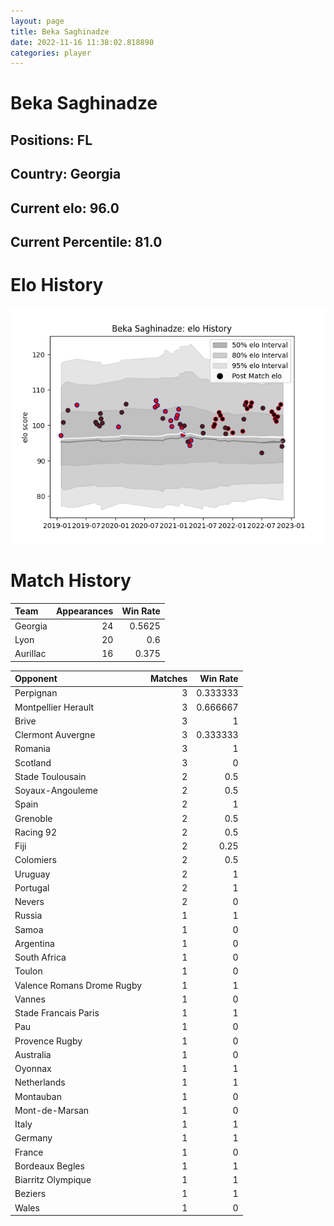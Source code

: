 ```yaml
---  
layout: page  
title: Beka Saghinadze  
date: 2022-11-16 11:38:02.818890  
categories: player  
---
```

# Beka Saghinadze

## Positions: FL

## Country: Georgia

## Current elo: 96.0

## Current Percentile: 81.0

# Elo History


![elo history](history_BekaSaghinadze.png)
# Match History


| Team     |   Appearances |   Win Rate |
|:---------|--------------:|-----------:|
| Georgia  |            24 |     0.5625 |
| Lyon     |            20 |     0.6    |
| Aurillac |            16 |     0.375  |

| Opponent                   |   Matches |   Win Rate |
|:---------------------------|----------:|-----------:|
| Perpignan                  |         3 |   0.333333 |
| Montpellier Herault        |         3 |   0.666667 |
| Brive                      |         3 |   1        |
| Clermont Auvergne          |         3 |   0.333333 |
| Romania                    |         3 |   1        |
| Scotland                   |         3 |   0        |
| Stade Toulousain           |         2 |   0.5      |
| Soyaux-Angouleme           |         2 |   0.5      |
| Spain                      |         2 |   1        |
| Grenoble                   |         2 |   0.5      |
| Racing 92                  |         2 |   0.5      |
| Fiji                       |         2 |   0.25     |
| Colomiers                  |         2 |   0.5      |
| Uruguay                    |         2 |   1        |
| Portugal                   |         2 |   1        |
| Nevers                     |         2 |   0        |
| Russia                     |         1 |   1        |
| Samoa                      |         1 |   0        |
| Argentina                  |         1 |   0        |
| South Africa               |         1 |   0        |
| Toulon                     |         1 |   0        |
| Valence Romans Drome Rugby |         1 |   1        |
| Vannes                     |         1 |   0        |
| Stade Francais Paris       |         1 |   1        |
| Pau                        |         1 |   0        |
| Provence Rugby             |         1 |   0        |
| Australia                  |         1 |   0        |
| Oyonnax                    |         1 |   1        |
| Netherlands                |         1 |   1        |
| Montauban                  |         1 |   0        |
| Mont-de-Marsan             |         1 |   0        |
| Italy                      |         1 |   1        |
| Germany                    |         1 |   1        |
| France                     |         1 |   0        |
| Bordeaux Begles            |         1 |   1        |
| Biarritz Olympique         |         1 |   1        |
| Beziers                    |         1 |   1        |
| Wales                      |         1 |   0        |